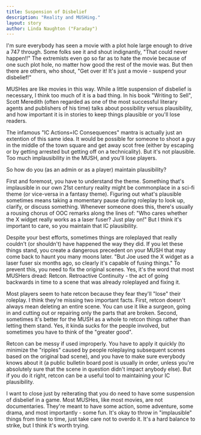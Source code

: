 ```yaml
---
title: Suspension of Disbelief
description: "Reality and MUSHing."
layout: story
author: Linda Naughton ("Faraday")
---
```


I'm sure everybody has seen a movie with a plot hole large enough to drive a 747 through. Some folks see it and shout indignantly, "That could never happen!!" The extremists even go so far as to hate the movie because of one such plot hole, no matter how good the rest of the movie was. But then there are others, who shout, "Get over it! It's just a movie - suspend your disbelief!"

MUSHes are like movies in this way. While a little suspension of disbelief is necessary, I think too much of it is a bad thing. In his book "Writing to Sell", Scott Meredith (often regarded as one of the most successful literary agents and publishers of his time) talks about possibility versus plausibility, and how important it is in stories to keep things plausible or you'll lose readers.

The infamous "IC Actions=IC Consequences" mantra is actually just an extention of this same idea. It would be possible for someone to shoot a guy in the middle of the town square and get away scot free (either by escaping or by getting arrested but getting off on a technicality). But it's not plausible. Too much implausibility in the MUSH, and you'll lose players.

So how do you (as an admin or as a player) maintain plausibility?

First and foremost, you have to understand the theme. Something that's implausible in our own 21st century reality might be commonplace in a sci-fi theme (or vice-versa in a fantasy theme). Figuring out what's plausible sometimes means taking a momentary pause during roleplay to look up, clarify, or discuss something. Whenever someone does this, there's usually a rousing chorus of OOC remarks along the lines of: "Who cares whether the X widget really works as a laser fuser? Just play on!" But I think it's important to care, so you maintain that IC plausibility.

Despite your best efforts, sometimes things are roleplayed that really couldn't (or shouldn't) have happened the way they did. If you let these things stand, you create a dangerous precedent on your MUSH that may come back to haunt you many moons later. "But Joe used the X widget as a laser fuser six months ago, so clearly it's capable of fusing things." To prevent this, you need to fix the original scenes. Yes, it's the word that most MUSHers dread: Retcon. Retroactive Continuity - the act of going backwards in time to a scene that was already roleplayed and fixing it.

Most players seem to hate retcon because they fear they'll "lose" their roleplay. I think they're missing two important facts. First, retcon doesn't always mean deleting an entire scene. You can use it like a surgeon, going in and cutting out or repairing only the parts that are broken. Second, sometimes it's better for the MUSH as a whole to retcon things rather than letting them stand. Yes, it kinda sucks for the people involved, but sometimes you have to think of the "greater good".

Retcon can be messy if used improperly. You have to apply it quickly (to minimize the "ripples" caused by people roleplaying subsequent scenes based on the original bad scene), and you have to make sure everybody knows about it (a public bulletin board post is usually in order, unless you're absolutely sure that the scene in question didn't impact anybody else). But if you do it right, retcon can be a useful tool to maintaining your IC plausibility.

I want to close just by reiterating that you do need to have some suspension of disbelief in a game. Most MUSHes, like most movies, are not documentaries. They're meant to have some action, some adventure, some drama, and most importantly - some fun. It's okay to throw in "implausible" things from time to time, just take care not to overdo it. It's a hard balance to strike, but I think it's worth trying.